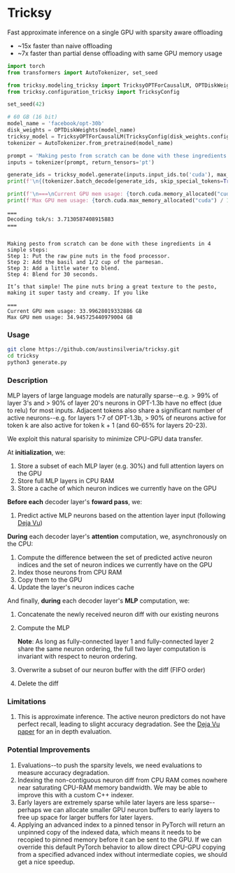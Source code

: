 # Tricksy
Fast approximate inference on a single GPU with sparsity aware offloading
* ~15x faster than naive offloading
* ~7x faster than partial dense offloading with same GPU memory usage

```python
import torch
from transformers import AutoTokenizer, set_seed

from tricksy.modeling_tricksy import TricksyOPTForCausalLM, OPTDiskWeights
from tricksy.configuration_tricksy import TricksyConfig

set_seed(42)

# 60 GB (16 bit)
model_name = 'facebook/opt-30b'
disk_weights = OPTDiskWeights(model_name)
tricksy_model = TricksyOPTForCausalLM(TricksyConfig(disk_weights.config), disk_weights)
tokenizer = AutoTokenizer.from_pretrained(model_name)

prompt = 'Making pesto from scratch can be done with these ingredients in 4 simple steps:\nStep 1'
inputs = tokenizer(prompt, return_tensors='pt')

generate_ids = tricksy_model.generate(inputs.input_ids.to('cuda'), max_length=100, do_sample=True, top_k=50, top_p=0.9)
print(f'\n{(tokenizer.batch_decode(generate_ids, skip_special_tokens=True, clean_up_tokenization_spaces=False))[0]}')

print(f'\n===\nCurrent GPU mem usage: {torch.cuda.memory_allocated("cuda") / 1024 ** 3} GB')
print(f'Max GPU mem usage: {torch.cuda.max_memory_allocated("cuda") / 1024 ** 3} GB')
```
~~~
===
Decoding tok/s: 3.7130587408915883
===


Making pesto from scratch can be done with these ingredients in 4 simple steps:
Step 1: Put the raw pine nuts in the food processor.
Step 2: Add the basil and 1/2 cup of the parmesan.
Step 3: Add a little water to blend.
Step 4: Blend for 30 seconds.

It’s that simple! The pine nuts bring a great texture to the pesto, making it super tasty and creamy. If you like

===
Current GPU mem usage: 33.99628019332886 GB
Max GPU mem usage: 34.945725440979004 GB
~~~

### Usage
```bash
git clone https://github.com/austinsilveria/tricksy.git
cd tricksy
python3 generate.py
```

### Description
MLP layers of large language models are naturally sparse--e.g. > 99% of layer 3's and > 90% of layer 20's neurons in OPT-1.3b have no effect (due to relu) for most inputs. Adjacent tokens also share a significant number of active neurons--e.g. for layers 1-7 of OPT-1.3b, > 90% of neurons active for token k are also active for token k + 1 (and 60-65% for layers 20-23).

We exploit this natural sparisity to minimize CPU-GPU data transfer.

At **initialization**, we:
1. Store a subset of each MLP layer (e.g. 30%) and full attention layers on the GPU
2. Store full MLP layers in CPU RAM
3. Store a cache of which neuron indices we currently have on the GPU

**Before each** decoder layer's **foward pass**, we:
1. Predict active MLP neurons based on the attention layer input (following [Deja Vu](https://proceedings.mlr.press/v202/liu23am/liu23am.pdf))

**During** each decoder layer's **attention** computation, we, asynchronously on the CPU:
1. Compute the difference between the set of predicted active neuron indices and the set of neuron indices we currently have on the GPU
2. Index those neurons from CPU RAM
3. Copy them to the GPU
4. Update the layer's neuron indices cache

And finally, **during** each decoder layer's **MLP** computation, we:
1. Concatenate the newly received neuron diff with our existing neurons
2. Compute the MLP

   **Note**: As long as fully-connected layer 1 and fully-connected layer 2 share the same neuron ordering, the full two layer computation is invariant with respect to neuron ordering.
4. Overwrite a subset of our neuron buffer with the diff (FIFO order)
5. Delete the diff

### Limitations
1. This is approximate inference. The active neuron predictors do not have perfect recall, leading to slight accuracy degradation. See the [Deja Vu paper](https://proceedings.mlr.press/v202/liu23am/liu23am.pdf) for an in depth evaluation.

### Potential Improvements
1. Evaluations--to push the sparsity levels, we need evaluations to measure accuracy degradation.
2. Indexing the non-contiguous neuron diff from CPU RAM comes nowhere near saturating CPU-RAM memory bandwidth. We may be able to improve this with a custom C++ indexer.
3. Early layers are extremely sparse while later layers are less sparse--perhaps we can allocate smaller GPU neuron buffers to early layers to free up space for larger buffers for later layers.
4. Applying an advanced index to a pinned tensor in PyTorch will return an unpinned copy of the indexed data, which means it needs to be recopied to pinned memory before it can be sent to the GPU. If we can override this default PyTorch behavior to allow direct CPU-GPU copying from a specified advanced index without intermediate copies, we should get a nice speedup.
